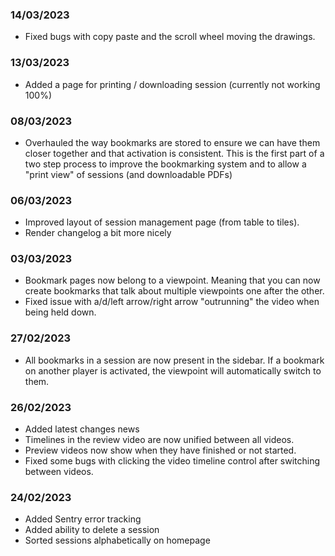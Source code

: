 ### 14/03/2023

- Fixed bugs with copy paste and the scroll wheel moving the drawings.

### 13/03/2023

- Added a page for printing / downloading session (currently not working 100%)

### 08/03/2023

- Overhauled the way bookmarks are stored to ensure we can have them closer together and that activation is consistent. This is the first part of a two step process to improve the bookmarking system and to allow a "print view" of sessions (and downloadable PDFs)

### 06/03/2023

- Improved layout of session management page (from table to tiles).
- Render changelog a bit more nicely

### 03/03/2023

- Bookmark pages now belong to a viewpoint. Meaning that you can now create bookmarks that talk about multiple viewpoints one after the other.
- Fixed issue with a/d/left arrow/right arrow "outrunning" the video when being held down.

### 27/02/2023

- All bookmarks in a session are now present in the sidebar. If a bookmark on another player is activated, the viewpoint will automatically switch to them.

### 26/02/2023

- Added latest changes news
- Timelines in the review video are now unified between all videos.
- Preview videos now show when they have finished or not started.
- Fixed some bugs with clicking the video timeline control after switching between videos.

### 24/02/2023

- Added Sentry error tracking
- Added ability to delete a session
- Sorted sessions alphabetically on homepage
